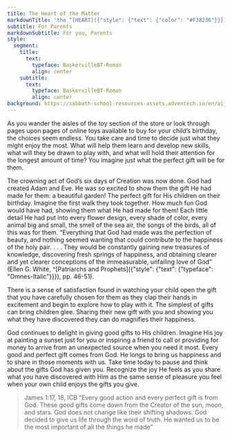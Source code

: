 ```yaml
---
title: The Heart of the Matter
markdownTitle: 'the ^[HEART]({"style": {"text": {"color": "#F38236"}}}) of the ^[MATTER]({"style": {"text": {"color": "#009955"}}})'
subtitle: For Parents
markdownSubtitle: For you, Parents
style:
  segment:
    title:
      text:
        typeface: BaskervilleBT-Roman
        align: center
    subtitle:
      text:
        typeface: BaskervilleBT-Roman
        align: center
background: https://sabbath-school-resources-assets.adventech.io/en/aij/2025-01-bg/assets/11-04.png
---
```


As you wander the aisles of the toy section of the store or look through pages upon pages of online toys available to buy for your child’s birthday, the choices seem endless. You take care and time to decide just what they might enjoy the most. What will help them learn and develop new skills, what will they be drawn to play with, and what will hold their attention for the longest amount of time? You imagine just what the perfect gift will be for them.

The crowning act of God’s six days of Creation was now done. God had created Adam and Eve. He was so excited to show them the gift He had made for them: a beautiful garden! The perfect gift for His children on their birthday. Imagine the first walk they took together. How much fun God would have had, showing them what He had made for them! Each little detail He had put into every flower design, every shade of color, every animal big and small, the smell of the sea air, the songs of the birds, all of this was for them. “Everything that God had made was the perfection of beauty, and nothing seemed wanting that could contribute to the happiness of the holy pair. . . . They would be constantly gaining new treasures of knowledge, discovering fresh springs of happiness, and obtaining clearer and yet clearer conceptions of the immeasurable, unfailing love of God” (Ellen G. White, ^[Patriarchs and Prophets]({"style": {"text": {"typeface": "Omnes-Italic"}}}), pp. 46-51).

There is a sense of satisfaction found in watching your child open the gift that you have carefully chosen for them as they clap their hands in excitement and begin to explore how to play with it. The simplest of gifts can bring children glee. Sharing their new gift with you and showing you what they have discovered they can do magnifies their happiness. 

God continues to delight in giving good gifts to His children. Imagine His joy at painting a sunset just for you or inspiring a friend to call or providing for money to arrive from an unexpected source when you need it most. Every good and perfect gift comes from God. He longs to bring us happiness and to share in those moments with us. Take time today to pause and think about the gifts God has given you. Recognize the joy He feels as you share what you have discovered with Him as the same sense of pleasure you feel when your own child enjoys the gifts you give.

> <callout>James 1:17, 18, ICB</callout>
> “Every good action and every perfect gift is from God. These good gifts come down from the Creator of the sun, moon, and stars. God does not change like their shifting shadows. God decided to give us life through the word of truth. He wanted us to be the most important of all the things he made” 